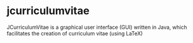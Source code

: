 # jcurriculumvitae
JCurriculumVitae is a graphical user interface (GUI) written in Java, which facilitates the creation of curriculum vitae (using LaTeX)
